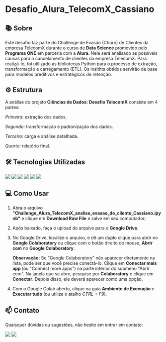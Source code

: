 # Desafio_Alura_TelecomX_Cassiano

## :books: Sobre

Este desafio faz parte do Challenge de Evasão (Churn) de Clientes da empresa TelecomX durante o curso de **Data Science** promovido pelo **Programa ONE** em parceria com a **Alura**. Nele será analisado as possíveis causas para o cancelamento de clientes da empresa TelecomX. Para realizá-lo, foi utilizado as bibliotecas Python para o processo de extração, transformação e carregamento (ETL). Os insithts obtidos servirão de base para modelos preditivos e estratégicos de retenção.

## :gear: Estrutura
A análise do projeto **Ciências de Dados: Desafio TelecomX** consiste em 4 partes:

*Primeira:* extração dos dados.

*Segundo:* transformação e padronização dos dados.

*Terceiro:* carga e análise detalhada.

*Quarto:* relatório final.


## :hammer_and_wrench: Tecnologias Utilizadas

<div>
  <img src="https://img.shields.io/badge/Python-3776AB?style=for-the-badge&logo=python&logoColor=white">
  <img src="https://img.shields.io/badge/Pandas-150458?style=for-the-badge&logo=pandas&logoColor=white">
  <img src="https://img.shields.io/badge/Matplotlib-11557c?style=for-the-badge&logo=matplotlib&logoColor=white">
  <img src="https://img.shields.io/badge/Plotly_Express-3F4F75?style=for-the-badge&logo=plotly&logoColor=white">
  <img src="https://img.shields.io/badge/NumPy-013243?style=for-the-badge&logo=numpy&logoColor=white">
  <img src="https://img.shields.io/badge/Google%20Colab-F9AB00?style=for-the-badge&logo=googlecolab&logoColor=black">
</div>

## :computer: Como Usar

1. Abra o arquivo **"Challenge_Alura_TelecomX_analise_evasao_de_cliente_Cassiano.ipynb"** e clique em **Download Raw File** e salve em seu computador;

2. Após baixado, faça o upload do arquivo para o **Google Drive**.

3. No Google Drive, localize o arquivo, e dê um duplo clique para abrir no **Google Colaboratory** ou clique com o botão direito do mouse, **Abrir com**
no **Google Colaboratory**.

    **Observação:** Se "Google Colaboratory" não aparecer diretamente na lista, pode ser que você precise conectá-lo. Clique em **Conectar mais app** (ou "Connect more apps") na parte inferior do submenu "Abrir com". Na janela que se abre, pesquise por **Colaboratory** e clique em **Conectar**. Depois disso, ele deverá aparecer como uma opção.

4. Com o Google Colab aberto, clique na guia **Ambiente de Execução** e **Executar tudo** (ou utilize o atalho *CTRL + F9*).

## :mailbox: Contato

Quaisquer dúvidas ou sugestões, não hesite em entrar em contato:

<div>
<a href = "mailto:baldin.co@gmail.com"><img loading="lazy" src="https://img.shields.io/badge/Gmail-D14836?style=for-the-badge&logo=gmail&logoColor=white" target="_blank"></a>
<a href="https://www.linkedin.com/in/cassiano-baldin/" target="_blank"><img loading="lazy" src="https://img.shields.io/badge/-LinkedIn-%230077B5?style=for-the-badge&logo=linkedin&logoColor=white" target="_blank"></a>   
</div>
